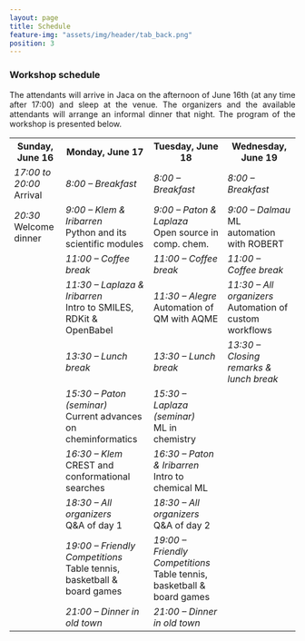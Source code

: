 ```yaml
---
layout: page
title: Schedule
feature-img: "assets/img/header/tab_back.png"
position: 3
---
```


### Workshop schedule

<p align="justify">The attendants will arrive in Jaca on the afternoon of June 16th (at any time after 17:00) and sleep at the venue. The organizers and the available attendants will arrange an informal dinner that night. The program of the workshop is presented below.</p>

<html>
<head>
<style>
#customers {
  border-collapse: collapse;
  width: 100%;
}

#customers td, #customers th {
  border: 1px solid #ddd;
  line-height: 1.5;
}

#customers th {
  text-align: left;
  background-color: #f2f2f2;
}

</style>
</head>
<body>

<table id="customers">
  <tr>
    <th>Sunday, June 16</th>
    <th>Monday, June 17</th>
    <th>Tuesday, June 18</th>
    <th>Wednesday, June 19</th>
  </tr>
  <tr>
    <td><i>17:00 to 20:00</i><br>Arrival</td>
    <td><i>8:00 – Breakfast</i></td>
    <td><i>8:00 – Breakfast</i></td>
    <td><i>8:00 – Breakfast</i></td>
  </tr>
  <tr>
    <td><i>20:30</i><br>Welcome dinner</td>
    <td><i>9:00 – Klem & Iribarren</i><br>Python and its scientific modules</td>
    <td><i>9:00 – Paton & Laplaza</i><br>Open source in comp. chem.</td>
    <td><i>9:00 – Dalmau</i><br>ML automation with ROBERT</td>
  </tr>
  <tr>
    <td style="border:none;"></td>
    <td><i>11:00 – Coffee break</i></td>
    <td><i>11:00 – Coffee break</i></td>
    <td><i>11:00 – Coffee break</i></td>
  </tr>
  <tr>
    <td style="border:none;"></td>
    <td><i>11:30 – Laplaza & Iribarren</i><br>Intro to SMILES, RDKit & OpenBabel</td>
    <td><i>11:30 – Alegre</i><br>Automation of QM with AQME</td>
    <td><i>11:30 – All organizers</i><br>Automation of custom workflows</td>
  </tr>
  <tr>
    <td style="border:none;"></td>
    <td><i>13:30 – Lunch break</i></td>
    <td><i>13:30 – Lunch break</i></td>
    <td><i>13:30 – Closing remarks & lunch break</i></td>
  </tr>
  <tr>
    <td style="border:none;"></td>
    <td><i>15:30 – Paton (seminar)</i><br>Current advances on cheminformatics</td>
    <td><i>15:30 – Laplaza (seminar)</i><br>ML in chemistry</td>
  </tr>
  <tr>
    <td style="border:none;"></td>
    <td><i>16:30 – Klem</i><br>CREST and conformational searches</td>
    <td><i>16:30 – Paton & Iribarren</i><br>Intro to chemical ML</td>
  </tr>
  <tr>
    <td style="border:none;"></td>
    <td><i>18:30 – All organizers</i><br>Q&A of day 1</td>
    <td><i>18:30 – All organizers</i><br>Q&A of day 2</td>
  </tr>
  <tr>
    <td style="border:none;"></td>
    <td><i>19:00 – Friendly Competitions</i><br>Table tennis, basketball & board games</td>
    <td><i>19:00 – Friendly Competitions</i><br>Table tennis, basketball & board games</td>
  </tr>
  <tr>
    <td style="border:none;"></td>
    <td><i>21:00 – Dinner in old town</i></td>
    <td><i>21:00 – Dinner in old town</i></td>
  </tr>
</table>

</body>
</html>

<br>
 
